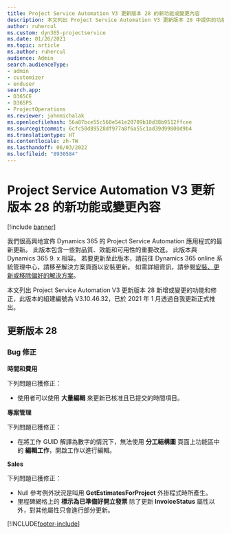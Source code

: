 ```yaml
---
title: Project Service Automation V3 更新版本 28 的新功能或變更內容
description: 本文列出 Project Service Automation V3 更新版本 28 中提供的功能和修正。
author: ruhercul
ms.custom: dyn365-projectservice
ms.date: 01/26/2021
ms.topic: article
ms.author: ruhercul
audience: Admin
search.audienceType:
- admin
- customizer
- enduser
search.app:
- D365CE
- D365PS
- ProjectOperations
ms.reviewer: johnmichalak
ms.openlocfilehash: 56a87bce55c560e541e20709b10d38b9512ffcee
ms.sourcegitcommit: 6cfc50d89528df977a8f6a55c1ad39d99800d9b4
ms.translationtype: HT
ms.contentlocale: zh-TW
ms.lasthandoff: 06/03/2022
ms.locfileid: "8930584"
---
```

# <a name="whats-new-or-changed-in-project-service-automation-update-release-28-v3"></a>Project Service Automation V3 更新版本 28 的新功能或變更內容

[!include [banner](../includes/psa-now-project-operations.md)]

我們很高興地宣佈 Dynamics 365 的 Project Service Automation 應用程式的最新更新。 此版本包含一些對品質、效能和可用性的重要改進。 此版本與 Dynamics 365 9. x 相容。 若要更新至此版本，請前往 Dynamics 365 online 系統管理中心，請移至解決方案頁面以安裝更新。 如需詳細資訊，請參閱[安裝、更新或移除偏好的解決方案](/power-platform/admin/install-remove-preferred-solution)。

本文列出 Project Service Automation V3 更新版本 28 新增或變更的功能和修正，此版本的組建編號為 V3.10.46.32，已於 2021 年 1 月透過自我更新正式推出。

## <a name="update-release-28"></a>更新版本 28

### <a name="bug-fixes"></a>Bug 修正

**時間和費用**

下列問題已獲修正：

- 使用者可以使用 **大量編輯** 來更新已核准且已提交的時間項目。

**專案管理**

下列問題已獲修正：

- 在將工作 GUID 解譯為數字的情況下，無法使用 **分工結構圖** 頁面上功能區中的 **編輯工作**，開啟工作以進行編輯。

**Sales**

下列問題已獲修正：

- Null 參考例外狀況是叫用 **GetEstimatesForProject** 外掛程式時所產生。
- 里程碑網格上的 **標示為已準備好開立發票** 除了更新 **InvoiceStatus** 屬性以外，對其他屬性只會進行部分更新。



[!INCLUDE[footer-include](../includes/footer-banner.md)]
